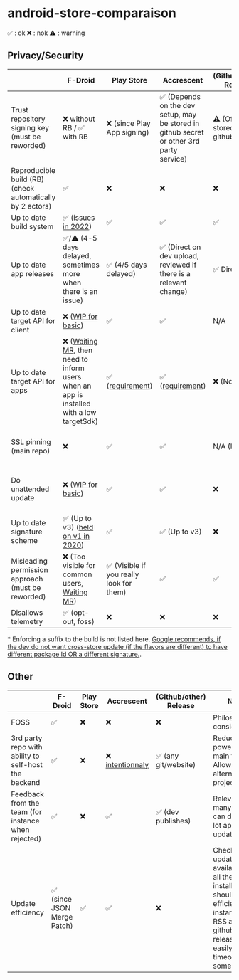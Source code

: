 # android-store-comparaison

✅ : ok
❌ : nok
⚠️ : warning


## Privacy/Security
| | F-Droid | Play Store | Accrescent | (Github/other) Release | Note |
|-|---|---|---|---|---|
| Trust repository signing key (must be reworded) | ❌ without RB / ✅ with RB | ❌ (since Play App signing) | ✅ (Depends on the dev setup, may be stored in github secret or other 3rd party service) | ⚠️ (Often stored in github secret) | Gives trust to the repository |
| Reproducible build (RB) (check automatically by 2 actors) | ✅ | ❌ | ❌ | ❌ | Reduces trust given to the build system and repository |
| Up to date build system | ✅ ([issues in 2022](https://gitlab.com/groups/fdroid/-/milestones/5#tab-issues)) | ✅ | ✅ | ✅ | Security consideration |
| Up to date app releases | ✅/⚠️ (4-5 days delayed, sometimes more when there is an issue) | ✅ (4/5 days delayed) | ✅ (Direct on dev upload, reviewed if there is a relevant change) | ✅ Direct | Security consideration |
| Up to date target API for client | ❌ ([WIP for basic](https://gitlab.com/fdroid/fdroidclient/-/merge_requests/1207)) | ✅ | ✅ | N/A | Security consideration |
| Up to date target API for apps | ❌ ([Waiting MR](https://gitlab.com/fdroid/fdroidclient/-/merge_requests/1214), then need to inform users when an app is installed with a low targetSdk) | ✅ ([requirement](https://developer.android.com/google/play/requirements/target-sdk)) | ✅ ([requirement](https://accrescent.app/docs/guide/publish/requirements.html#target-sdk)) | ❌ (No check) | Security consideration |
| SSL pinning (main repo) | ❌ | ✅ | ✅ | N/A (No client) | Security consideration - MITM for first install |
| Do unattended update | ❌ ([WIP for basic](https://gitlab.com/fdroid/fdroidclient/-/merge_requests/1216)) | ✅ | ✅ | ❌ | To keep up to date apps. Users must accept or be informed.
| Up to date signature scheme | ✅ (Up to v3) ([held on v1 in 2020](https://forum.f-droid.org/t/why-f-droid-is-still-using-apk-signature-scheme-v1/10602)) | ✅ | ✅ (Up to v3) | ❌ | Security
| Misleading permission approach (must be reworded) | ❌ (Too visible for common users, [Waiting MR](https://gitlab.com/fdroid/fdroidclient/-/merge_requests/1211)) | ✅ (Visible if you really look for them) | ✅ | ✅ | Misleading information |
| Disallows telemetry | ✅ (opt-out, foss) | ❌ | ❌ | ❌ | Privacy consideration |

\* Enforcing a suffix to the build is not listed here. [Google recommends, if the dev do not want cross-store update (if the flavors are different) to have different package Id OR a different signature.](https://developer.android.com/google/play/app-updates#multiple-stores).


## Other

| | F-Droid | Play Store | Accrescent | (Github/other) Release | Note |
|-|---|---|---|---|---|
| FOSS | ✅ | ❌ | ❌ | ❌ | Philosophical consideration |
| 3rd party repo with ability to self-host the backend | ✅ | ❌ | ❌ [intentionnaly](https://accrescent.app/faq#other-repos) | ✅ (any git/website) | Reduces power of the main team/ Allows alternative project |
| Feedback from the team (for instance when rejected) | ✅ | ❌ | ✅ | ✅ (dev publishes) | Relevant for many dev, can delay a lot app update |
| Update efficiency | ✅ (since JSON Merge Patch) | ✅ | ✅ | ❌ | Checking if update is available for all the installed app should be efficient. For instance, an RSS app for github releases may easily timeout with some apps. |
